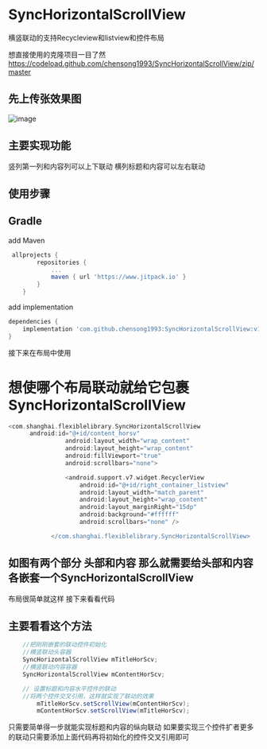 # SyncHorizontalScrollView
横竖联动的支持Recycleview和listview和控件布局

想直接使用的克隆项目一目了然
https://codeload.github.com/chensong1993/SyncHorizontalScrollView/zip/master

## 先上传张效果图

![image](https://github.com/chensong1993/SyncHorizontalScrollView/blob/master/newsAd.gif)

## 主要实现功能
 竖列第一列和内容列可以上下联动 横列标题和内容可以左右联动

## 使用步骤
## Gradle
add Maven
``` groovy
 allprojects {
		repositories {
			...
			maven { url 'https://www.jitpack.io' }
		}
	}
 ```
add implementation
``` groovy
dependencies {
    implementation 'com.github.chensong1993:SyncHorizontalScrollView:v1.0.0'
}
```


接下来在布局中使用

# 想使哪个布局联动就给它包裹SyncHorizontalScrollView
``` groovy
<com.shanghai.flexiblelibrary.SyncHorizontalScrollView
      android:id="@+id/content_horsv"
                android:layout_width="wrap_content"
                android:layout_height="wrap_content"
                android:fillViewport="true"
                android:scrollbars="none">

                <android.support.v7.widget.RecyclerView
                    android:id="@+id/right_container_listview"
                    android:layout_width="match_parent"
                    android:layout_height="wrap_content"
                    android:layout_marginRight="15dp"
                    android:background="#ffffff"
                    android:scrollbars="none" />

            </com.shanghai.flexiblelibrary.SyncHorizontalScrollView>
```
## 如图有两个部分 头部和内容 那么就需要给头部和内容各嵌套一个SyncHorizontalScrollView

布局很简单就这样
接下来看看代码
## 主要看看这个方法
``` groovy
  	//把刚刚嵌套的联动控件初始化
  	//横竖联动头容器
	SyncHorizontalScrollView mTitleHorScv;
 	//横竖联动内容容器
	SyncHorizontalScrollView mContentHorScv;

	// 设置标题和内容水平控件的联动
	//将两个控件交叉引用，这样就实现了联动的效果
        mTitleHorScv.setScrollView(mContentHorScv);
        mContentHorScv.setScrollView(mTitleHorScv);
```
 只需要简单得一步就能实现标题和内容的纵向联动
 如果要实现三个控件扩者更多的联动只需要添加上面代码再将初始化的控件交叉引用即可
